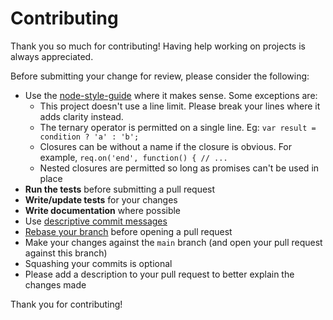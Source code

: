 # Contributing

Thank you so much for contributing! Having help working on projects is always appreciated.

Before submitting your change for review, please consider the following:
* Use the [node-style-guide](https://github.com/felixge/node-style-guide) where it makes sense. Some exceptions are:
  * This project doesn't use a line limit. Please break your lines where it adds clarity instead.
  * The ternary operator is permitted on a single line. Eg: `var result = condition ? 'a' : 'b';`
  * Closures can be without a name if the closure is obvious. For example, `req.on('end', function() { // ...`
  * Nested closures are permitted so long as promises can't be used in place
* **Run the tests** before submitting a pull request
* **Write/update tests** for your changes
* **Write documentation** where possible
* Use [descriptive commit messages](http://tbaggery.com/2008/04/19/a-note-about-git-commit-messages.html)
* [Rebase your branch](https://git-scm.com/book/en/v2/Git-Branching-Rebasing) before opening a pull request
* Make your changes against the `main` branch (and open your pull request against this branch)
* Squashing your commits is optional
* Please add a description to your pull request to better explain the changes made

Thank you for contributing!
